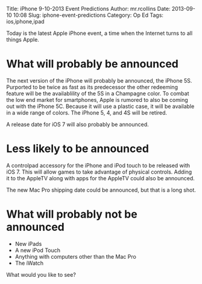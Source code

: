 Title: iPhone 9-10-2013 Event Predictions
Author: mr.rcollins
Date: 2013-09-10 10:08
Slug: iphone-event-predictions
Category: Op Ed
Tags: ios,iphone,ipad

Today is the latest Apple iPhone event, a time when the Internet turns to all things Apple. 

# What will probably be announced

The next version of the iPhone will probably be announced, the iPhone 5S. Purported to be twice as fast as its predecessor the other redeeming feature will be the availablility of the 5S in a Champagne color. To combat the low end market for smartphones, Apple is rumored to also be coming out with the iPhone 5C. Because it will use a plastic case, it will be available in a wide range of colors. The iPhone 5, 4, and 4S will be retired.

A release date for iOS 7 will also probably be announced.

# Less likely to be announced

A controlpad accessory for the iPhone and iPod touch to be released with iOS 7. This will allow games to take advantage of physical controls. Adding it to the AppleTV along with apps for the AppleTV could also be announced.

The new Mac Pro shipping date could be announced, but that is a long shot.

# What will probably not be announced

* New iPads
* A new iPod Touch
* Anything with computers other than the Mac Pro
* The iWatch

What would you like to see?

